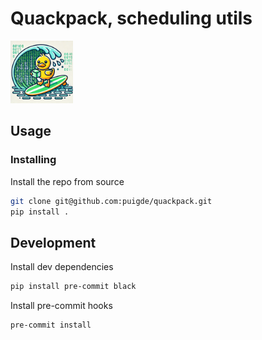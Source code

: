 # Quackpack, scheduling utils
<img src="quackpack.jpg" alt="Alt text" width="100"/>

## Usage
### Installing
Install the repo from source
```bash
git clone git@github.com:puigde/quackpack.git
pip install .
```

## Development
Install dev dependencies
```bash
pip install pre-commit black
```
Install pre-commit hooks
```bash
pre-commit install
```
